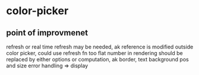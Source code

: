 # color-picker


## point of improvmenet
refresh or real time refresh may be needed, ak reference is modified outside color picker, could use refresh fn too
flat number in rendering should be replaced by either options or computation, ak border, text background pos and size
error handling => display
